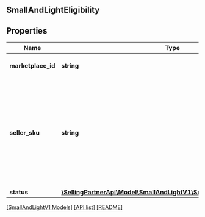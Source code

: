 ## SmallAndLightEligibility

## Properties

Name | Type | Description | Notes
------------ | ------------- | ------------- | -------------
**marketplace_id** | **string** | A marketplace identifier. |
**seller_sku** | **string** | Identifies an item in the given marketplace. SellerSKU is qualified by the seller's SellerId, which is included with every operation that you submit. |
**status** | [**\SellingPartnerApi\Model\SmallAndLightV1\SmallAndLightEligibilityStatus**](SmallAndLightEligibilityStatus.md) |  |

[[SmallAndLightV1 Models]](../) [[API list]](../../Api) [[README]](../../../README.md)
